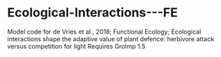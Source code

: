 # Ecological-Interactions---FE
Model code for de Vries et al., 2018; Functional Ecology; 
Ecological interactions shape the adaptive value of plant defence: herbivore attack versus competition for light 
Requires GroImp 1.5
